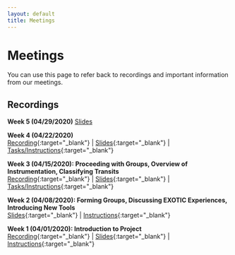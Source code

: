 ```yaml
---
layout: default
title: Meetings
---
```


<div class="page-display" markdown="1">

# Meetings

You can use this page to refer back to recordings and important information from our meetings.

</div>

<div class="page-display-light" markdown="1">

## Recordings

**Week 5 (04/29/2020)**
[Slides](https://docs.google.com/presentation/d/16xA4ZfCgO9hUWngfYZLMrlqkrbz9SaynDN1-mTfHhCo/edit?usp=sharing)

**Week 4 (04/22/2020)**<br>
[Recording](https://www.youtube.com/watch?v=8Rcvww3l4Xw&feature=youtu.be){:target="_blank"} |
[Slides](https://docs.google.com/presentation/d/1TR5zDkGk4F0TUMnkbTr-Pw1eKtQY5gaoElxwYrIvNFc/edit?usp=sharing){:target="_blank"} |
[Tasks/Instructions](https://docs.google.com/document/d/1Bl8x1cWRS_cJc2oFljb9NaK1Ps5YVv3XcK7tgvh97UQ/edit?usp=sharing){:target="_blank"}

**Week 3 (04/15/2020): Proceeding with Groups, Overview of Instrumentation, Classifying Transits**<br>
[Recording](https://youtu.be/Dv3Qohk3Xjc){:target="_blank"} |
[Slides](https://docs.google.com/presentation/d/1IyMO_ClHzxJPC2caoOVxgDxwnEDMoP9GkXdbzecKq3Y/edit?usp=sharing){:target="_blank"} |
[Tasks/Instructions](https://docs.google.com/document/d/1E-r3EYDe-3a8I-v_I6EdpZYx4SJX5guC2FZG0qtIDmc/edit?usp=sharing){:target="_blank"}

**Week 2 (04/08/2020): Forming Groups, Discussing EXOTIC Experiences, Introducing New Tools**<br>
[Slides](https://docs.google.com/presentation/d/1fcN9alNJefEe088UkIbOuU6Wnjoc6ANuVIlq1CrCwJ4/edit?usp=sharing){:target="_blank"} |
[Instructions](https://docs.google.com/document/d/1eeHOUUWzGdqnjGcrdQWjdsOnXldMzAZCZPUTrDnUa_k/edit?usp=sharing){:target="_blank"}

**Week 1 (04/01/2020): Introduction to Project**<br>
[Recording](https://www.youtube.com/watch?v=WnOaErRsxjs&feature=youtu.be){:target="_blank"} |
[Slides](https://docs.google.com/presentation/d/1uk-0tc5WFz__pGBo8ZcAizhvzdP5trFC_slExausGRk/edit#slide=id.p){:target="_blank"} |
[Instructions](https://docs.google.com/document/d/1pvc_VuJrGJ2RAnDcASRZ8zGNFV2TPjd8K1PaKbrhOBE/edit){:target="_blank"}


</div>